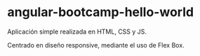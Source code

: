 # angular-bootcamp-hello-world

Aplicación simple realizada en HTML, CSS y JS.

Centrado en diseño responsive, mediante el uso de Flex Box.
